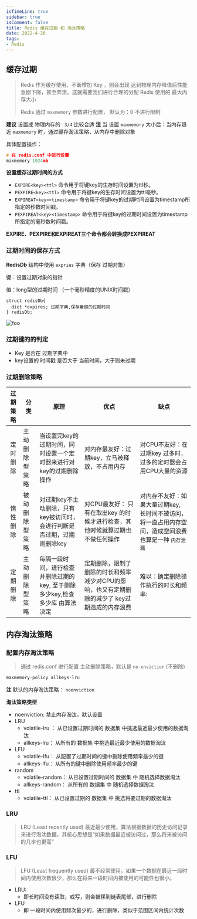 ```yaml
---
isTimeLine: true
sidebar: true
isComment: false
title: Redis 缓存过期 和 淘汰策略
date: 2022-4-20
tags:
- Redis
---
```


## 缓存过期

> Redis 作为缓存使用，不断增加 Key ，则会出现 达到物理内存峰值后性能急剧下降，甚至奔溃。这就需要我们进行合理的分配 Redis 使用的 最大内存大小
>
> Redis 通过  `maxmemory`  参数进行配置， 默认为：0   不进行限制

**建议** 设置成 物理内存的 ` 3/4`  比较合适
**注** 当 设置 `maxmemory` 大小后：当内存趋近 `maxmemory` 时，通过缓存淘汰策略，从内存中删除对象

具体配置操作：

```c
# 在 redis.conf 中进行设置
maxmemory 1024mb
```

**设置缓存过期时间的方式**

- `EXPIRE<key><ttl>` 命令用于将键key的生存时间设置为ttl秒。
- `PEXPIRE<key><ttl>` 命令用于将键key的生存时间设置为ttl毫秒。
- `EXPIREAT<key><timestamp>` 命令用于将键key的过期时间设置为timestamp所指定的秒数时间戳。
- `PEXPIREAT<key><timestamp>` 命令用于将键key的过期时间设置为timestamp所指定的毫秒数时间戳。

**EXPIRE、PEXPIRE和EXPIREAT三个命令都会转换成PEXPIREAT**



### 过期时间的保存方式

**RedisDb**  结构中使用  `expries` 字典（保存 过期对象）

键：设置过期对象的指针

值：long型的过期时间 （一个毫秒精度的UNIX时间戳）

```
struct redisDb{
  dict *expires; 过期字典,保存着键的过期时间 
} redisDb;
```

<img :src="$withBase('/middleware/redislearn/redis缓存过期时间数据结构.png')" alt="foo">



### 过期键的的判定

- Key 是否在 过期字典中
- key设置的 时间戳 是否大于 当前时间，大于则未过期

### 过期删除策略

| 过期策略 | 分类           | 原理                                                         | 优点                                                         | 缺点                                                         |
| :------: | -------------- | ------------------------------------------------------------ | ------------------------------------------------------------ | ------------------------------------------------------------ |
| 定时删除 | 主动删除型策略 | 当设置完key的过期时间，同时设置一个定时器来进行对 key的过期删除操作 | 对内存最友好：过期key，立马被释放，不占用内存                | 对CPU不友好：在过期key 过多时，过多的定时器会占用CPU大量的资源 |
| 惰性删除 | 被动删除型策略 | 对过期key不主动删除，只有 key被访问时，会进行判断是否过期，过期则删除key | 对CPU最友好： 只有在取出key 的时候才进行检查，其他时候就算过期也不做任何操作 | 对内存不友好：如果大量过期key, 长时间不被访问，将一直占用内存空间，造成空间浪费  也算是一种 `内存泄漏` |
| 定期删除 | 主动删除型策略 | 每隔一段时间，进行检查并删除过期的key, 至于删除多少key,检查多少库 由算法决定 | 定期删除，限制了删除的时长和频率减少对CPU的影响，也又有定期删除的减少了 key过期造成的内存浪费 | 难以：确定删除操作执行的时长和频率:                          |



## 内存淘汰策略

### 配置内存淘汰策略

> 通过 redis.conf 进行配置 主动删除策略，默认是 `no-enviction` (不删除)
```c
maxmemory-policy allkeys-lru
```

**注**  默认的内存淘汰策略： `noenviction`



**淘汰策略类型**

- noenviction: 禁止内存淘汰，默认设置
- LRU
	- volatile-lru ： 从已设置过期时间的 数据集 中挑选最近最少使用的数据淘汰
	- allkeys-lru： 从所有的 数据集 中挑选最近最少使用的数据淘汰
- LFU
	- volatile-lfu： 从配置了过期时间的键中删除使用频率最少的键
	- allkeys-lfu： 从所有的键中删除使用频率最少的键
- random
	- volatile-random： 从已设置过期时间的 数据集 中 随机选择数据淘汰
	- allkeys-random： 从所有的 数据集 中 随机选择数据淘汰
- ttl
	- volatile-ttl： 从已设置过期的 数据集 中 挑选将要过期的数据淘汰


### LRU
> LRU (Least recently used) 最近最少使用，算法根据数据的历史访问记录来进行淘汰数据，其核心思想是“如果数据最近被访问过，那么将来被访问的几率也更高”

### LFU
> LFU (Least frequently used) 最不经常使用，如果一个数据在最近一段时间内使用次数很少，那么在将来一段时间内被使用的可能性也很小。

- LRU:
	- 即长时间没有读取，或写，则会被移到链表尾部，进行删除
- LFU
	- 即 一段时间内使用频次最少的，进行删除，类似于范围区间内统计次数